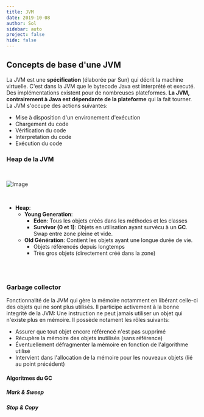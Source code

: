 ```yaml
---
title: JVM
date: 2019-10-08
author: Sol
sidebar: auto
project: false
hide: false
---
```


##  Concepts de base d'une JVM

La JVM est une **spécification** (élaborée par Sun) qui décrit la machine virtuelle. C'est dans la JVM que le bytecode Java est interprété et executé. Des implémentations existent pour de nombreuses plateformes. **La JVM, contrairement à Java est dépendante de la plateforme** qui la fait tourner. La JVM s'occupe des actions suivantes:

* Mise à disposition d'un environement d'exécution
* Chargement du code
* Vérification du code
* Interpretation du code
* Exécution du code

### Heap de la JVM

<br>

![Image](https://i.imgur.com/ZuHXQ3A.png)

<br>

* **Heap**:
  * **Young Generation**: 
    * **Eden**: Tous les objets créés dans les méthodes et les classes
    * **Survivor (0 et 1)**: Objets en utilisation ayant survécu à un **GC**. Swap entre zone pleine et vide.
  * **Old Génération**: Contient les objets ayant une longue durée de vie.
    * Objets référencés depuis longtemps
    * Très gros objets (directement créé dans la zone)

<br>

<style>
.JVM-heap { font-size: 18px; font-weight: bold; position: relative; left: 20px }
.JVM-memory { padding-top: 10px; padding-bottom: 20px; }
.JVM-diag-box { font-size: 18px; padding:10px; font-weight: bold; color: white; border-radius: 8px; border: 2px solid black; }
.young-gen { background-color: #3eaf7c; margin-right: 20px; }
.old-gen { background-color: #2973b7; }
.perma { background-color: #F92672; margin-right: 20px; }
.cache { background-color: #CCCCCC; }
</style>

<template>
<section class="JVM-memory">
<vs-row>
<vs-row>
<span class="JVM-heap">Heap</span>
</vs-row>
<vs-col vs-type="flex" class="java-diag-box" vs-justify="center" vs-align="center" vs-w="7">
<vs-col class="JVM-diag-box young-gen" vs-type="flex"  vs-justify="center" vs-align="center" vs-w="4">
<span>Young Generation</span>
</vs-col>
<vs-col class="JVM-diag-box old-gen" vs-type="flex"  vs-justify="center" vs-align="center" vs-w="7">
<span>Old <br> Generation</span>
</vs-col>
</vs-col>
<vs-col vs-type="flex" vs-justify="center" vs-align="center" vs-w="5">
<vs-col class="JVM-diag-box perma" vs-type="flex" vs-justify="center" vs-align="center" vs-w="6">
<span>Permanent Generation</span>
</vs-col>
<vs-col class="JVM-diag-box cache" vs-type="flex" vs-justify="center" vs-align="center" vs-w="3">
<span >Code Cache</span>
</vs-col>
</vs-col>
</vs-row>
</section>
</template>

<br>

### Garbage collector

Fonctionnalité de la JVM qui gère la mémoire notamment en libérant celle-ci des objets qui ne sont plus utilisés. Il participe activement à la bonne integrité de la JVM: Une instruction ne peut jamais utiliser un objet qui n'existe plus en mémoire. Il possède notament les rôles suivants:
* Assurer que tout objet encore référencé n'est pas supprimé
* Récupère la mémoire des objets inutilisés (sans référence)
* Éventuellement défragmenter la mémoire en fonction de l'algorithme utilisé
* Intervient dans l'allocation de la mémoire pour les nouveaux objets (lié au point précédent)

#### Algoritmes du GC

##### Mark & Sweep

##### Stop & Copy

